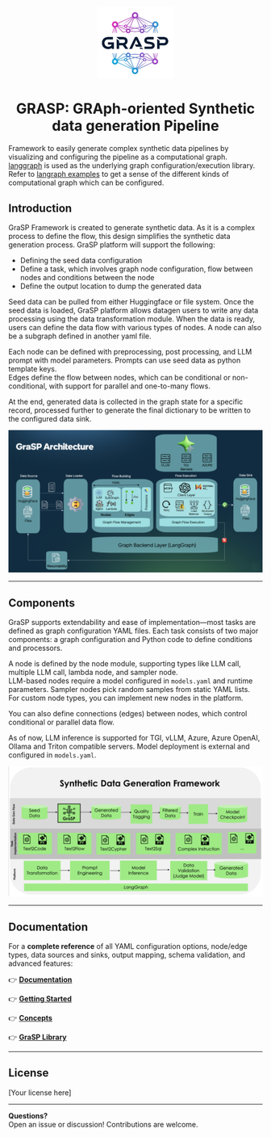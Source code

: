 <div align="center">
  <img width=30% src="https://raw.githubusercontent.com/ServiceNow/GraSP/refs/heads/main/resources/images/grasp_logo.png">

  <h1>GRASP: GRAph-oriented Synthetic data generation Pipeline</h1>
</div>


Framework to easily generate complex synthetic data pipelines by visualizing and configuring the pipeline as a
computational graph. [langgraph](https://python.langchain.com/docs/langgraph/) is used as the underlying graph
configuration/execution library. Refer
to [langraph examples](https://github.com/langchain-ai/langgraph/tree/main/examples) to get a sense of the different
kinds of computational graph which can be configured.
<br>
<be>

## Introduction

GraSP Framework is created to generate synthetic data. As it is a complex process to define the flow, this design simplifies the synthetic data generation process. GraSP platform will support the following:
- Defining the seed data configuration
- Define a task, which involves graph node configuration, flow between nodes and conditions between the node
- Define the output location to dump the generated data

Seed data can be pulled from either Huggingface or file system. Once the seed data is loaded, GraSP platform allows datagen users to write any data processing using the data transformation module. When the data is ready, users can define the data flow with various types of nodes. A node can also be a subgraph defined in another yaml file.

Each node can be defined with preprocessing, post processing, and LLM prompt with model parameters. Prompts can use seed data as python template keys.  
Edges define the flow between nodes, which can be conditional or non-conditional, with support for parallel and one-to-many flows.

At the end, generated data is collected in the graph state for a specific record, processed further to generate the final dictionary to be written to the configured data sink.

![GraspFramework](https://raw.githubusercontent.com/ServiceNow/GraSP/refs/heads/main/resources/images/grasp_architecture.png)

---

## Components

GraSP supports extendability and ease of implementation—most tasks are defined as graph configuration YAML files. Each task consists of two major components: a graph configuration and Python code to define conditions and processors.

A node is defined by the node module, supporting types like LLM call, multiple LLM call, lambda node, and sampler node.  
LLM-based nodes require a model configured in `models.yaml` and runtime parameters. Sampler nodes pick random samples from static YAML lists. For custom node types, you can implement new nodes in the platform.

You can also define connections (edges) between nodes, which control conditional or parallel data flow.

As of now, LLM inference is supported for TGI, vLLM, Azure, Azure OpenAI, Ollama and Triton compatible servers. Model deployment is external and configured in `models.yaml`.

![GraspComponents](https://raw.githubusercontent.com/ServiceNow/GraSP/refs/heads/main/resources/images/grasp_usecase2framework.png)

---


## Documentation

For a **complete reference** of all YAML configuration options, node/edge types, data sources and sinks, output mapping, schema validation, and advanced features:

👉 **[Documentation](https://github.com/ServiceNow/GraSP/blob/main/docs/installation.md)**

👉 **[Getting Started](https://github.com/ServiceNow/GraSP/tree/main/docs/getting_started)**

👉 **[Concepts](https://github.com/ServiceNow/GraSP/tree/main/docs/concepts)**

👉 **[GraSP Library](https://github.com/ServiceNow/GraSP/blob/main/docs/grasp_library.md)**

---

## License

[Your license here]

---

**Questions?**  
Open an issue or discussion! Contributions are welcome.